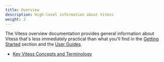 ```yaml
---
title: Overview
description: High-level information about Vitess
weight: 2
---
```


The Vitess overview documentation provides general information about Vitess that's less immediately practical than what you'll find in the [Getting Started](../getting-started) section and the [User Guides](../user-guides).

* [Key Vitess Concepts and Terminology](concepts)
